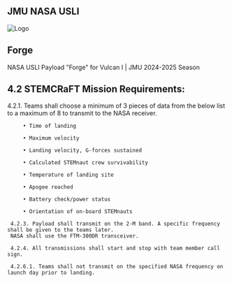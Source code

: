 
## JMU NASA USLI
![Logo](https://drive.google.com/file/d/1-lE5s11LVOGq-6z22vi4CUCD0r-xJeZR/view?usp=drive_link)


## Forge

NASA USLI Payload "Forge" for Vulcan I | JMU 2024-2025 Season
## 4.2 STEMCRaFT Mission Requirements:

4.2.1. Teams shall choose a minimum of 3 pieces of data from the below list to a maximum of 8 to
     transmit to the NASA receiver.
  
         • Time of landing

         • Maximum velocity
    
         • Landing velocity, G-forces sustained
    
         • Calculated STEMnaut crew survivability
    
         • Temperature of landing site
    
         • Apogee reached
    
         • Battery check/power status
    
         • Orientation of on-board STEMnauts

     4.2.3. Payload shall transmit on the 2-M band. A specific frequency shall be given to the teams later.
     NASA shall use the FTM-300DR transceiver.

     4.2.4. All transmissions shall start and stop with team member call sign.

     4.2.6.1. Teams shall not transmit on the specified NASA frequency on launch day prior to landing.
